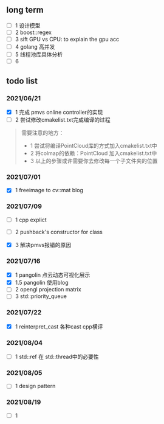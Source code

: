 ## long term
- [ ] 1 设计模型
- [ ] 2 boost::regex
- [ ] 3 sift GPU vs CPU: to explain the gpu acc
- [ ] 4 golang 高并发
- [ ] 5 线程池库具体分析
- [ ] 6 

## todo list

### 2021/06/21 

- [x] 1 完成 pmvs online controller的实现
- [ ] 2 尝试修改cmakelist.txt完成编译的过程
> 需要注意的地方：
> - 1 尝试将编译PointCloud库的方式加入cmakelist.txt中
> - 2 将colmap的依赖：PointCloud 加入cmakelist.txt中
> - 3 以上的步骤或许需要你去修改每一个子文件夹的位置


### 2021/07/01
- [x] 1 freeimage to cv::mat blog

### 2021/07/09
- [ ] 1 cpp explict
- [ ] 2 pushback's constructor for class
- [x] 3 解决pmvs报错的原因


### 2021/07/16
- [x] 1 pangolin 点云动态可视化展示
- [x] 1.5 pangolin 使用blog
- [ ] 2 opengl projection matrix
- [ ] 3 std::priority_queue

### 2021/07/22
- [x] 1 reinterpret_cast 各种cast cpp横评

### 2021/08/04
- [ ] 1 std::ref 在 std::thread中的必要性

### 2021/08/05
- [ ] 1 design pattern

### 2021/08/19
- [ ] 1 

